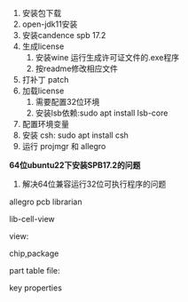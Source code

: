 1. 安装包下载
2. open-jdk11安装
3. 安装candence spb 17.2
4. 生成license
   1. 安装wine 运行生成许可证文件的.exe程序
   2. 按readme修改相应文件
5. 打补丁 patch
6. 加载license
   1. 需要配置32位环境
   2. 安装lsb依赖:sudo apt install lsb-core
7. 配置环境变量
8. 安装 csh: sudo apt install csh
9. 运行 projmgr 和 allegro

**64位ubuntu22下安装SPB17.2的问题**

1. 解决64位兼容运行32位可执行程序的问题

allegro pcb librarian

lib-cell-view

view:

chip,package

part table file:

key properties
